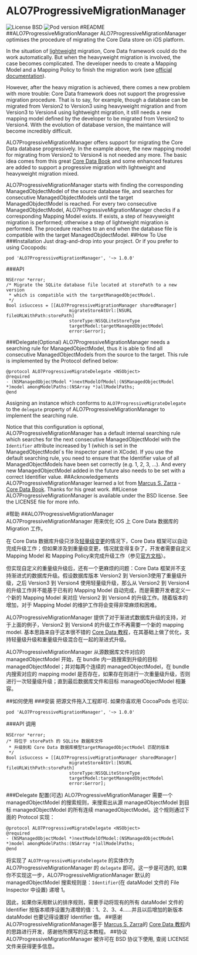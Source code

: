 ALO7ProgressiveMigrationManager
==============================
![License BSD](https://go-shields.herokuapp.com/license-BSD-blue.png)
![Pod version](http://img.shields.io/cocoapods/v/ALO7ProgressiveMigrationManager.svg?style=flat)
#README
##ALO7ProgressiveMigrationManager
ALO7ProgressiveMigrationManager optimises the procedure of migrating the Core Data store on iOS platform.

In the situation of [lightweight][apple document lightweight] migration, Core Data framework could do the work automatically. But when the heavyweight migration is involved, the case becomes complicated. The developer needs to create a Mapping Model and a Mapping Policy to finish the migration work (see [official documentation][apple document migration]).

However, after the heavy migration is achieved, there comes a new problem with more trouble: Core Data framework does not support the progressive migration procedure. That is to say, for example, though a database can be migrated from Version2 to Version3 using heavyweight migration and from Version3 to Version4 using lightweight migration, it still needs a new mapping model defined by the developer to be migrated from Version2 to Version4. With the evolution of database version, the maintance will become incredibly difficult. 

ALO7ProgressiveMigrationManager offers support for migrating the Core Data database progressively. In the example above, the new mapping model for migrating from Version2 to Version4 is not needed any more. The basic idea comes from this great [Core Data Book][core data book] and some enhanced features are added to support a progressive migration with lightweight and heavyweight migration mixed. 

ALO7ProgressiveMigrationManager starts with finding the corresponding ManagedObjdectModel of the source database file, and searches for consecutive ManagedObjdectModels until the target ManagedObjdectModel is reached. For every two consecutive ManagedObjdectModel, ALO7ProgressiveMigrationManager checks if a corresponding Mapping Model exists. If exists, a step of heavyweight migration is performed; otherwise a step of lightweight migration is performed. The procedure reaches to an end when the database file is compatible with the target ManagedObjdectModel.
##How To Use
###Installation
Just drag-and-drop into your project. Or if you prefer to using Cocopods:

    pod 'ALO7ProgressiveMigrationManager', '~> 1.0.0'
###API
```
NSError *error;
/* Migrate the SQLite database file located at storePath to a new version 
 * which is compatible with the targetManagedObjectModel.
 */
Bool isSuccess = [[ALO7ProgressiveMigrationManager sharedManager] 
    					migrateStoreAtUrl:[NSURL fileURLWithPath:storePath] 
    					storeType:NSSQLiteStoreType 
    					targetModel:targetManagedObjectModel 
    					error:&error];
```
###Delegate(Optional)
ALO7ProgressiveMigrationManager needs a searching rule for ManagedObjectModel, thus it is able to find all consecutive ManagedObjectModels from the source to the target. This rule is implemented by the Protocol defined below:

```
@protocol ALO7ProgressiveMigrateDelegate <NSObject>
@required
- (NSManagedObjectModel *)nextModelOfModel:(NSManagedObjectModel *)model amongModelPaths:(NSArray *)allModelPaths;
@end
```

Assigning an instance which conforms to ```ALO7ProgressiveMigrateDelegate``` to the ```delegate``` property of ALO7ProgressiveMigrationManager to implement the searching rule. 

Notice that this configuration is optional, ALO7ProgressiveMigrationManager has a default internal searching rule which searches for the next consecutive ManagedObjectModel with the ```Identifier``` attribute increased by 1 (which is  set in the ManagedObjectModel`s file inspector panel in XCode). If you use the default searching rule, you need to ensure that the Identifier value of all ManagedObjectModels have been set correctly (e.g. 1, 2, 3, ...). And every new ManagedObjectModel added in the future also needs to be set with a correct Identifier value.
##Acknowledgements
ALO7ProgressiveMigrationManager learned a lot from [Marcus S. Zarra][core data book author twitter] - [Core Data Book][core data book]. Thanks for his great work.
##License
ALO7ProgressiveMigrationManager is available under the BSD license. See the LICENSE file for more info.

#帮助
##ALO7ProgressiveMigrationManager
ALO7ProgressiveMigrationManager 用来优化 iOS 上 Core Data 数据库的 Migration 工作。

在 Core Data 数据库升级只涉及[轻量级变更][apple document lightweight]的情况下，Core Data 框架可以自动完成升级工作；但如果涉及到重量级变更，情况就变得复杂了，开发者需要自定义Mapping Model 和 Mapping Policy来完成升级工作（参见[官方文档][apple document migration]）。

但实现自定义的重量级升级后，还有一个更麻烦的问题：Core Data 框架并不支持渐进式的数据库升级。假设数据库版本 Version2 到 Version3使用了重量级升级，之后 Version3 到 Version4 使用轻量级升级，那么从 Version2 到 Version4 的升级工作并不能基于已有的 Mapping Model 自动完成，而是需要开发者定义一个新的 Mapping Model 来对应 Version2 到 Version4 的升级工作。随着版本的增加，对于 Mapping Model 的维护工作将会变得非常麻烦和困难。

ALO7ProgressiveMigrationManager 提供了对于渐进式数据库升级的支持，对于上面的例子，Version2 到 Version4 的升级工作不再需要一个新的 mapping model. 基本思路来自于这本很不错的 [Core Data 教程][core data book]，在其基础上做了优化，支持轻量级升级和重量级升级混合在一起的渐进式升级。

ALO7ProgressiveMigrationManager 从源数据库文件对应的 managedObjectModel 开始，在 bundle 内一路搜索到升级的目标 managedObjectModel；并对每两个连续的 managedObjectModel，在 bundle 内搜索对应的 mapping model 是否存在，如果存在则进行一次重量级升级，否则进行一次轻量级升级；直到最后数据库文件和目标 managedObjectModel 相兼容。

##如何使用
###安装
把源文件拖入工程即可. 如果你喜欢用 CocoaPods 也可以:

    pod 'ALO7ProgressiveMigrationManager', '~> 1.0.0'
###API 调用
```
NSError *error;
/* 将位于 storePath 的 SQLite 数据库文件
 * 升级到和 Core Data 数据库模型targetManagedObjectModel 匹配的版本
 */
Bool isSuccess = [[ALO7ProgressiveMigrationManager sharedManager] 
    					migrateStoreAtUrl:[NSURL fileURLWithPath:storePath] 
    					storeType:NSSQLiteStoreType 
    					targetModel:targetManagedObjectModel 
    					error:&error];
```
###Delegate 配置(可选)
ALO7ProgressiveMigrationManager 需要一个 managedObjectModel 的搜索规则，来搜索出从源 managedObjectModel 到目标 managedObjectModel 的所有连续 managedObjectModel。这个规则通过下面的 Protocol 实现：

```
@protocol ALO7ProgressiveMigrateDelegate <NSObject>
@required
- (NSManagedObjectModel *)nextModelOfModel:(NSManagedObjectModel *)model amongModelPaths:(NSArray *)allModelPaths;
@end
```
将实现了 ```ALO7ProgressiveMigrateDelegate``` 的实体作为 ALO7ProgressiveMigrationManager 的 ```delegate``` 即可。这一步是可选的, 如果你不实现这一步，ALO7ProgressiveMigrationManager 默认的 managedObjectModel 搜索规则是：```Identifier```(在 dataModel 文件的 File Inspector 中设置) 递增 1。

因此，如果你采用默认的排序规则，需要手动将现有的所有 dataModel 文件的 Identifier 按版本顺序设置为递增的值：1、2、3、4......并且以后增加的新版本 dataModel 也要记得设置好 Identifier 值。
##感谢
ALO7ProgressiveMigrationManager基于 [Marcus S. Zarra][core data book author twitter]的 [Core Data 教程][core data book]内的思路进行开发，感谢他所撰写的这本教程。 
##协议
ALO7ProgressiveMigrationManager 被许可在 BSD 协议下使用, 查阅 LICENSE 文件来获得更多信息。

<!-- external links -->
[apple document lightweight]:https://developer.apple.com/library/ios/documentation/Cocoa/Conceptual/CoreDataVersioning/Articles/vmLightweightMigration.html
[apple document migration]:https://developer.apple.com/library/ios/documentation/Cocoa/Conceptual/CoreDataVersioning/Articles/Introduction.html#//apple_ref/doc/uid/TP40004399-CH1-SW1
[core data book]:https://pragprog.com/book/mzcd2/core-data
[core data book author twitter]:https://twitter.com/mzarra